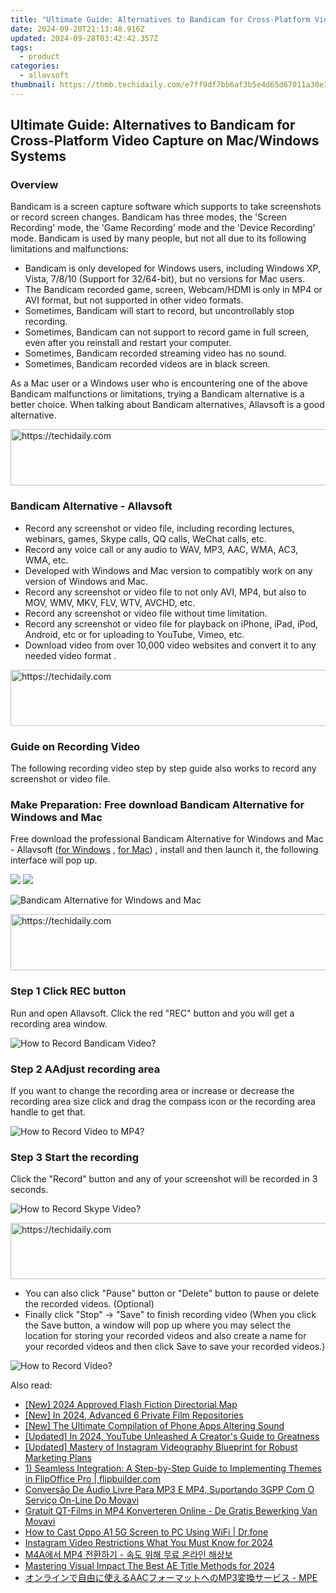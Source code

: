 ```yaml
---
title: "Ultimate Guide: Alternatives to Bandicam for Cross-Platform Video Capture on Mac/Windows Systems"
date: 2024-09-20T21:13:48.916Z
updated: 2024-09-28T03:42:42.357Z
tags:
  - product
categories:
  - allavsoft
thumbnail: https://thmb.techidaily.com/e7ff9df7bb6af3b5e4d65d67011a30e37297e02c3911882325d80adc38323e6c.jpg
---
```


## Ultimate Guide: Alternatives to Bandicam for Cross-Platform Video Capture on Mac/Windows Systems

### Overview

Bandicam is a screen capture software which supports to take screenshots or record screen changes. Bandicam has three modes, the 'Screen Recording' mode, the 'Game Recording' mode and the 'Device Recording' mode. Bandicam is used by many people, but not all due to its following limitations and malfunctions:

* Bandicam is only developed for Windows users, including Windows XP, Vista, 7/8/10 (Support for 32/64-bit), but no versions for Mac users.
* The Bandicam recorded game, screen, Webcam/HDMI is only in MP4 or AVI format, but not supported in other video formats.
* Sometimes, Bandicam will start to record, but uncontrollably stop recording.
* Sometimes, Bandicam can not support to record game in full screen, even after you reinstall and restart your computer.
* Sometimes, Bandicam recorded streaming video has no sound.
* Sometimes, Bandicam recorded videos are in black screen.

As a Mac user or a Windows user who is encountering one of the above Bandicam malfunctions or limitations, trying a Bandicam alternative is a better choice. When talking about Bandicam alternatives, Allavsoft is a good alternative.

<!-- affiliate ads begin -->
<a href="https://laganoo.pxf.io/c/5597632/1484909/16446" target="_top" id="1484909">
  <img src="//a.impactradius-go.com/display-ad/16446-1484909" border="0" alt="https://techidaily.com" width="728" height="90"/>
</a>
<img height="0" width="0" src="https://laganoo.pxf.io/i/5597632/1484909/16446" style="position:absolute;visibility:hidden;" border="0" />
<!-- affiliate ads end -->

### Bandicam Alternative - Allavsoft

* Record any screenshot or video file, including recording lectures, webinars, games, Skype calls, QQ calls, WeChat calls, etc.
* Record any voice call or any audio to WAV, MP3, AAC, WMA, AC3, WMA, etc.
* Developed with Windows and Mac version to compatibly work on any version of Windows and Mac.
* Record any screenshot or video file to not only AVI, MP4, but also to MOV, WMV, MKV, FLV, WTV, AVCHD, etc.
* Record any screenshot or video file without time limitation.
* Record any screenshot or video file for playback on iPhone, iPad, iPod, Android, etc or for uploading to YouTube, Vimeo, etc.
* Download video from over 10,000 video websites and convert it to any needed video format .

<!-- affiliate ads begin -->
<a href="https://imp.i357552.net/c/5597632/1061528/11832" target="_top" id="1061528">
  <img src="//a.impactradius-go.com/display-ad/11832-1061528" border="0" alt="https://techidaily.com" width="728" height="90"/>
</a>
<img height="0" width="0" src="https://imp.i357552.net/i/5597632/1061528/11832" style="position:absolute;visibility:hidden;" border="0" />
<!-- affiliate ads end -->

### Guide on Recording Video

The following recording video step by step guide also works to record any screenshot or video file.

### Make Preparation: Free download Bandicam Alternative for Windows and Mac

Free download the professional Bandicam Alternative for Windows and Mac - Allavsoft ([for Windows](https://tools.techidaily.com/allavsoft/products/) , [for Mac](https://tools.techidaily.com/allavsoft/products/)) , install and then launch it, the following interface will pop up.

[![](https://www.allavsoft.com/how-to/../images/how-to/free-download-win.jpg)](https://tools.techidaily.com/allavsoft/products/) [![](https://www.allavsoft.com/how-to/../images/how-to/free-download-mac.jpg)](https://tools.techidaily.com/allavsoft/products/)

![Bandicam Alternative for Windows and Mac](https://www.allavsoft.com/how-to/../images/allavsoft/screen-shot-600.jpg)

<!-- affiliate ads begin -->
<a href="https://imp.i110150.net/c/5597632/798161/11305" target="_top" id="798161">
  <img src="//a.impactradius-go.com/display-ad/11305-798161" border="0" alt="https://techidaily.com" width="728" height="90"/>
</a>
<img height="0" width="0" src="https://imp.i110150.net/i/5597632/798161/11305" style="position:absolute;visibility:hidden;" border="0" />
<!-- affiliate ads end -->

### Step 1 Click REC button

Run and open Allavsoft. Click the red "REC" button and you will get a recording area window.

![How to Record Bandicam Video?](https://www.allavsoft.com/how-to/../images/how-to/record-skype-video-calls/click-rec-to-record-videos.jpg)

### Step 2 AAdjust recording area

If you want to change the recording area or increase or decrease the recording area size click and drag the compass icon or the recording area handle to get that.

![How to Record Video to MP4?](https://www.allavsoft.com/how-to/../images/how-to/record-skype-video-calls/move-adjust-the-recording-frame.jpg)

### Step 3 Start the recording

Click the "Record" button and any of your screenshot will be recorded in 3 seconds.

![How to Record Skype Video?](https://www.allavsoft.com/how-to/../images/how-to/record-skype-video-calls/click-REC.jpg)

<!-- affiliate ads begin -->
<a href="https://appsumo.8odi.net/c/5597632/2105883/7443" target="_top" id="2105883">
  <img src="//a.impactradius-go.com/display-ad/7443-2105883" border="0" alt="https://techidaily.com" width="728" height="90"/>
</a>
<img height="0" width="0" src="https://appsumo.8odi.net/i/5597632/2105883/7443" style="position:absolute;visibility:hidden;" border="0" />
<!-- affiliate ads end -->

* You can also click "Pause" button or "Delete" button to pause or delete the recorded videos. (Optional)
* Finally click "Stop" -> "Save" to finish recording video (When you click the Save button, a window will pop up where you may select the location for storing your recorded videos and also create a name for your recorded videos and then click Save to save your recorded videos.)

![How to Record Video?](https://www.allavsoft.com/how-to/../images/how-to/record-skype-video-calls/click-stop-save-to-finish-recording.jpg)

<ins class="adsbygoogle"
     style="display:block"
     data-ad-format="autorelaxed"
     data-ad-client="ca-pub-7571918770474297"
     data-ad-slot="1223367746"></ins>

<ins class="adsbygoogle"
     style="display:block"
     data-ad-client="ca-pub-7571918770474297"
     data-ad-slot="8358498916"
     data-ad-format="auto"
     data-full-width-responsive="true"></ins>

<span class="atpl-alsoreadstyle">Also read:</span>
<div><ul>
<li><a href="https://fox-boxes.techidaily.com/new-2024-approved-flash-fiction-directorial-map/"><u>[New] 2024 Approved Flash Fiction Directorial Map</u></a></li>
<li><a href="https://facebook-video-recording.techidaily.com/new-in-2024-advanced-6-private-film-repositories/"><u>[New] In 2024, Advanced 6 Private Film Repositories</u></a></li>
<li><a href="https://desktop-recording.techidaily.com/new-the-ultimate-compilation-of-phone-apps-altering-sound/"><u>[New] The Ultimate Compilation of Phone Apps Altering Sound</u></a></li>
<li><a href="https://youtube-docs.techidaily.com/ed-in-2024-youtube-unleashed-a-creators-guide-to-greatness/"><u>[Updated] In 2024, YouTube Unleashed A Creator's Guide to Greatness</u></a></li>
<li><a href="https://instagram-videos.techidaily.com/updated-mastery-of-instagram-videography-blueprint-for-robust-marketing-plans/"><u>[Updated] Mastery of Instagram Videography Blueprint for Robust Marketing Plans</u></a></li>
<li><a href="https://win-superb.techidaily.com/1-seamless-integration-a-step-by-step-guide-to-implementing-themes-in-flipoffice-pro-flipbuildercom/"><u>1) Seamless Integration: A Step-by-Step Guide to Implementing Themes in FlipOffice Pro | flipbuilder.com</u></a></li>
<li><a href="https://win-superb.techidaily.com/conversao-de-audio-livre-para-mp3-e-mp4-suportando-3gpp-com-o-servico-on-line-do-movavi/"><u>Conversão De Áudio Livre Para MP3 E MP4, Suportando 3GPP Com O Serviço On-Line Do Movavi</u></a></li>
<li><a href="https://win-superb.techidaily.com/gratuit-qt-films-in-mp4-konverteren-online-de-gratis-bewerking-van-movavi/"><u>Gratuit QT-Films in MP4 Konverteren Online - De Gratis Bewerking Van Movavi</u></a></li>
<li><a href="https://screen-mirror.techidaily.com/how-to-cast-oppo-a1-5g-screen-to-pc-using-wifi-drfone-by-drfone-android/"><u>How to Cast Oppo A1 5G Screen to PC Using WiFi | Dr.fone</u></a></li>
<li><a href="https://instagram-video-files.techidaily.com/instagram-video-restrictions-what-you-must-know-for-2024/"><u>Instagram Video Restrictions What You Must Know for 2024</u></a></li>
<li><a href="https://win-superb.techidaily.com/m4a-mp4/"><u>M4A에서 MP4 전환하기 - 속도 위해 무료 온라인 해상보</u></a></li>
<li><a href="https://extra-support.techidaily.com/mastering-visual-impact-the-best-ae-title-methods-for-2024/"><u>Mastering Visual Impact The Best AE Title Methods for 2024</u></a></li>
<li><a href="https://win-superb.techidaily.com/aacmp3-mpe/"><u>オンラインで自由に使えるAACフォーマットへのMP3変換サービス - MPE</u></a></li>
</ul></div>

